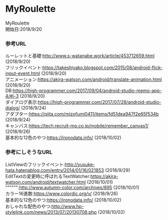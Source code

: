 # MyRoulette
MyRoulette  
開始日:2018/9/20

### 参考URL
ルーレットと基礎:http://www.s-watanabe.work/article/453712659.html (2018/9/20)  
フリックイベント:https://takeshiyako.blogspot.com/2015/08/android-flick-input-event.html (2018/9/20)  
アニメーション:https://akira-watson.com/android/translate-animation.html (2018/9/20)  
DB:https://high-programmer.com/2017/09/04/android-studio-memo-app-4/#i-3 (2018/9/20)  
ダイアログ表示:https://high-programmer.com/2017/07/28/android-studio-dialog/ (2018/9/24)  
アダプター:https://qiita.com/mizofumi0411/items/fd51dea947f2e65f534b (2018/9/24)  
キャンバス:https://tech.recruit-mp.co.jp/mobile/remember_canvas1/ (2018/9/26)  
基本的な12色のやつ:https://ironodata.info/ (2018/10/02)  

### 参考にしそうなURL
ListViewのフリックイベント:http://yusuke-hata.hatenablog.com/entry/2014/01/16/021853 (2018/9/29)  
EditTextの変更時に呼ばれるTextWatcher:https://akira-watson.com/android/textwatcher.html (2018/10/01)  
"""""":http://www.autumn-color.com/archives/895 (2018/10/01)  
カラー16進数:https://www.colordic.org/v/ (2018/9/26)  
基本的な12色のやつ:https://ironodata.info/ (2018/10/02)  
おしゃれな配色のやつ:http://www.hp-stylelink.com/news/2013/07/20130708.php (2018/10/02)  
